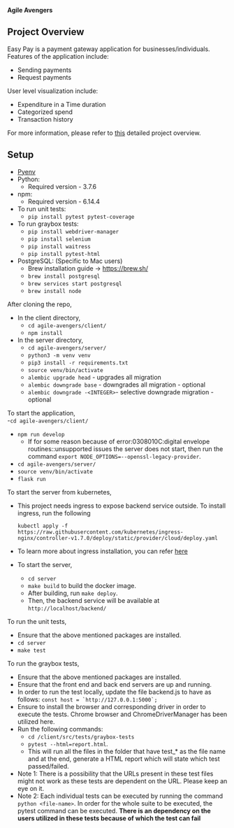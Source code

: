 **Agile Avengers**

## Project Overview

Easy Pay is a payment gateway application for businesses/individuals.<br/> 
Features of the application include:
- Sending payments
- Request payments

User level visualization include: 
- Expenditure in a Time duration
- Categorized spend
- Transaction history

For more information, please refer to [this](https://github.com/CSCI-5828-Foundations-Sftware-Engr/5828_s23/wiki/Payment-Gateway-Application:-Overview) detailed project overview.

## Setup
- [Pyenv](https://github.com/pyenv/pyenv) 
- Python: 
    - Required version - 3.7.6
- npm:
    - Required version - 6.14.4
- To run unit tests:
    - ```pip install pytest pytest-coverage```
- To run graybox tests:
    - ```pip install webdriver-manager```
    - ```pip install selenium```
    - ```pip install waitress```
    - ```pip install pytest-html```
- PostgreSQL: (Specific to Mac users)
    - Brew installation guide -> https://brew.sh/
    - ```brew install postgresql```
    - ```brew services start postgresql```
    - ```brew install node```

After cloning the repo,
- In the client directory,
    - ```cd agile-avengers/client/```
    - ```npm install```
- In the server directory, 
    - ```cd agile-avengers/server/```
    - ```python3 -m venv venv```
    - ```pip3 install -r requirements.txt```
    - ```source venv/bin/activate```
    - ```alembic upgrade head``` - upgrades all migration
    - ```alembic downgrade base``` - downgrades all migration - optional
    - ```alembic downgrade -<INTEGER>```- selective downgrade migration - optional

To start the application,   
-```cd agile-avengers/client/```
- ```npm run develop```
    - If for some reason because of error:0308010C:digital envelope routines::unsupported issues the server does not start, then run the command ```export NODE_OPTIONS=--openssl-legacy-provider```.
- ```cd agile-avengers/server/```
- ```source venv/bin/activate```
- ```flask run```

To start the server from kubernetes,

- This project needs ingress to expose backend service outside. To install ingress, run the following

    ```kubectl apply -f https://raw.githubusercontent.com/kubernetes/ingress-nginx/controller-v1.7.0/deploy/static/provider/cloud/deploy.yaml```

- To learn more about ingress installation, you can refer [here](https://kubernetes.github.io/ingress-nginx/deploy)

-   To start the server, 
    - ```cd server```
    - ```make build``` to build the docker image. 
    - After building, run ```make deploy```. 
    - Then, the backend service will be available at `http://localhost/backend/`

To run the unit tests, 
- Ensure that the above mentioned packages are installed.
- `cd server`
- `make test` 

To run the graybox tests,
- Ensure that the above mentioned packages are installed.
- Ensure that the front end and back end servers are up and running.
- In order to run the test locally, update the file backend.js to have as follows: ```const host = `http://127.0.0.1:5000`;```
- Ensure to install the browser and corresponding driver in order to execute the tests.
Chrome browser and ChromeDriverManager has been utilized here.
- Run the following commands:
    - ```cd /client/src/tests/graybox-tests``` 
    - ```pytest --html=report.html```. 
    - This will run all the files in the folder that have test_* as the file name and at the end, generate a HTML report which will state which test passed/failed.
- Note 1: There is a possibility that the URLs present in these test files might not work as these tests are dependent on the URL. Please keep an eye on it.
- Note 2: Each individual tests can be executed by running the command ```python <file-name>```. In order for the whole suite to be executed, the pytest command can be executed. **There is an dependency on the users utilized in these tests because of which the test can fail**
